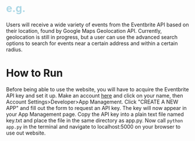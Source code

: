 <span style="color:lightblue;">e.g.</span>
=====

Users will receive a wide variety of events from the Eventbrite API based on their location, found by Google Maps Geolocation API. Currently, geolocation is still in progress, but a user can use the advanced search options to search for events near a certain address and within a certain radius.

# How to Run

Before being able to use the website, you will have to acquire the Eventbrite API key and set it up. Make an account [here](https://www.eventbrite.com/) and click on your name, then Account Settings>Developer>App Management. Click "CREATE A NEW APP" and fill out the form to request an API key. The key will now appear in your App Management page. Copy the API key into a plain text file named key.txt and place the file in the same directory as app.py. Now call `python app.py` in the terminal and navigate to localhost:5000 on your browser to use out website.